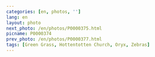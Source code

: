 ```yaml
---
categories: [en, photos, '']
lang: en
layout: photo
next_photo: /en/photos/P0000375.html
picname: P0000374
prev_photo: /en/photos/P0000377.html
tags: [Green Grass, Hottentotten Church, Oryx, Zebras]
---
```

